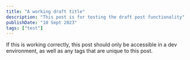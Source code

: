 ```yaml
---
title: "A working draft title"
description: "This post is for testing the draft post functionality"
publishDate: "10 Sept 2023"
tags: ["test"]
---
```


If this is working correctly, this post should only be accessible in a dev environment, as well as any tags that are unique to this post.
